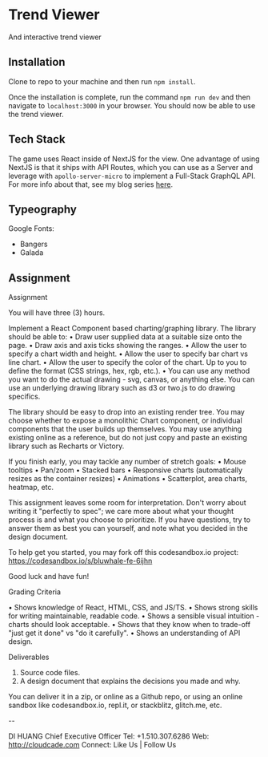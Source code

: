 # Trend Viewer

And interactive trend viewer

## Installation

Clone to repo to your machine and then run `npm install`.

Once the installation is complete, run the command `npm run dev` and then navigate to `localhost:3000` in your browser. You should now be able to use the trend viewer.

## Tech Stack

The game uses React inside of NextJS for the view. One advantage of using NextJS is that it ships with API Routes, which you can use as a Server and leverage with `apollo-server-micro` to implement a Full-Stack GraphQL API. For more info about that, see my blog series [here](https://medium.com/swlh/server-side-graphql-with-apollo-nextjs-part-1-setup-2615410c4966).

## Typeography

Google Fonts:

- Bangers
- Galada

## Assignment

Assignment

You will have three (3) hours.

Implement a React Component based charting/graphing library. The library should be able to:
• Draw user supplied data at a suitable size onto the page.
• Draw axis and axis ticks showing the ranges.
• Allow the user to specify a chart width and height.
• Allow the user to specify bar chart vs line chart.
• Allow the user to specify the color of the chart. Up to you to define the format (CSS strings, hex, rgb, etc.).
• You can use any method you want to do the actual drawing - svg, canvas, or anything else. You can use an underlying drawing library such as d3 or two.js to do drawing specifics.

The library should be easy to drop into an existing render tree. You may choose whether to expose a monolithic Chart component, or individual components that the user builds up themselves. You may use anything existing online as a reference, but do not just copy and paste an existing library such as Recharts or Victory.

If you finish early, you may tackle any number of stretch goals:
• Mouse tooltips
• Pan/zoom
• Stacked bars
• Responsive charts (automatically resizes as the container resizes)
• Animations
• Scatterplot, area charts, heatmap, etc.

This assignment leaves some room for interpretation. Don't worry about writing it "perfectly to spec"; we care more about what your thought process is and what you choose to prioritize. If you have questions, try to answer them as best you can yourself, and note what you decided in the design document.

To help get you started, you may fork off this codesandbox.io project: https://codesandbox.io/s/bluwhale-fe-6ijhn

Good luck and have fun!

Grading Criteria

• Shows knowledge of React, HTML, CSS, and JS/TS.
• Shows strong skills for writing maintainable, readable code.
• Shows a sensible visual intuition - charts should look acceptable.
• Shows that they know when to trade-off "just get it done" vs "do it carefully".
• Shows an understanding of API design.

Deliverables

1. Source code files.
2. A design document that explains the decisions you made and why.

You can deliver it in a zip, or online as a Github repo, or using an online sandbox like codesandbox.io, repl.it, or stackblitz, glitch.me, etc.

--

DI HUANG
Chief Executive Officer
Tel: +1.510.307.6286
Web: http://cloudcade.com
Connect: Like Us | Follow Us
